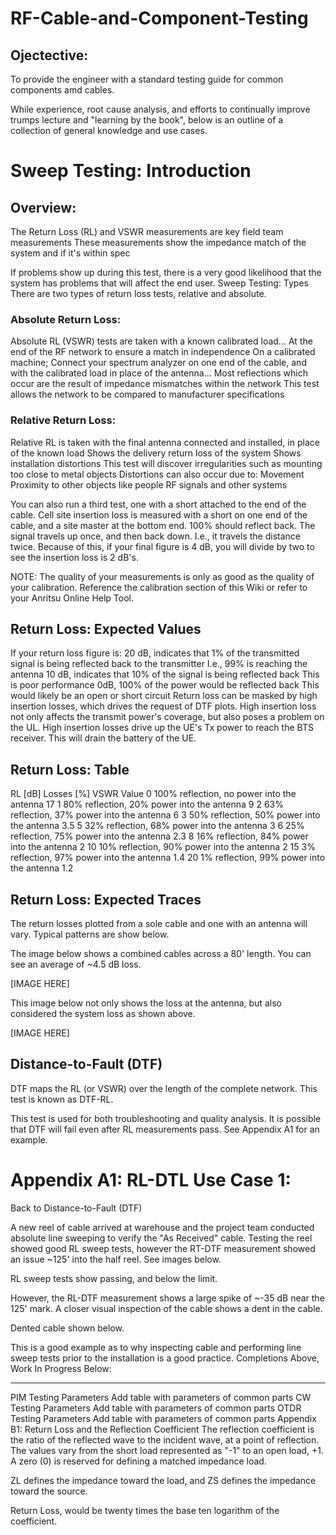 # RF-Cable-and-Component-Testing

## Ojectective:
To provide the engineer with a standard testing guide for common components amd cables.
 
While experience, root cause analysis, and efforts to continually improve trumps lecture and "learning by the book", below is an outline of a collection of general knowledge and use cases.
 
# Sweep Testing: Introduction
## Overview:
The Return Loss (RL) and VSWR measurements are key field team measurements
These measurements show the impedance match of the system and if it's within spec
 
If problems show up during this test, there is a very good likelihood that the system has problems that will affect the end user.
Sweep Testing: Types
There are two types of return loss tests, relative and absolute.
 
### Absolute Return Loss:
Absolute RL (VSWR) tests are taken with a known calibrated load...
At the end of the RF network to ensure a match in independence
On a calibrated machine; Connect your spectrum analyzer on one end of the cable, and with the calibrated load in place of the antenna...
Most reflections which occur are the result of impedance mismatches within the network
This test allows the network to be compared to manufacturer specifications
 
### Relative Return Loss:
Relative RL is taken with the final antenna connected and installed, in place of the known load
Shows the delivery return loss of the system
Shows installation distortions
This test will discover irregularities such as mounting too close to metal objects
Distortions can also occur due to:
Movement
Proximity to other objects like people
RF signals and other systems
 
You can also run a third test, one with a short attached to the end of the cable. Cell site insertion loss is measured with a short on one end of the cable, and a site master at the bottom end. 100% should reflect back. The signal travels up once, and then back down. I.e., it travels the distance twice. Because of this, if your final figure is 4 dB, you will divide by two to see the insertion loss is 2 dB's.
 
NOTE: The quality of your measurements is only as good as the quality of your calibration. Reference the calibration section of this Wiki or refer to your Anritsu Online Help Tool.

## Return Loss: Expected Values
If your return loss figure is:
20 dB, indicates that 1% of the transmitted signal is being reflected back to the transmitter
I.e., 99% is reaching the antenna
10 dB, indicates that 10% of the signal is being reflected back
This is poor performance
0dB, 100% of the power would be reflected back
This would likely be an open or short circuit
Return loss can be masked by high insertion losses, which drives the request of DTF plots.
High insertion loss not only affects the transmit power's coverage, but also poses a problem on the UL. High insertion losses drive up the UE's Tx power to reach the BTS receiver. This will drain the battery of the UE.
 
## Return Loss: Table
RL [dB]	Losses [%]	VSWR Value
0	100% reflection, no power into the antenna	17
1	80% reflection, 20% power into the antenna	9
2	63% reflection, 37% power into the antenna	6
3	50% reflection, 50% power into the antenna	3.5
5	32% reflection, 68% power into the antenna	3
6	25% reflection, 75% power into the antenna	2.3
8	16% reflection, 84% power into the antenna	2
10	10% reflection, 90% power into the antenna	2
15	3% reflection, 97% power into the antenna	1.4
20	1% reflection, 99% power into the antenna	1.2
 
## Return Loss: Expected Traces
The return losses plotted from a sole cable and one with an antenna will vary. Typical patterns are show below. 
 
The image below shows a combined cables across a 80' length. You can see an average of ~4.5 dB loss.



[IMAGE HERE]


 
This image below not only shows the loss at the antenna, but also considered the system loss as shown above.
 


[IMAGE HERE]

 
 
## Distance-to-Fault (DTF)
DTF maps the RL (or VSWR) over the length of the complete network. This test is known as DTF-RL.
 
This test is used for both troubleshooting and quality analysis.
It is possible that DTF will fail even after RL measurements pass. See Appendix A1 for an example.


# Appendix A1: RL-DTL Use Case 1:
Back to Distance-to-Fault (DTF)
 
A new reel of cable arrived at warehouse and the project team conducted absolute line sweeping to verify the "As Received" cable.
Testing the reel showed good RL sweep tests, however the RT-DTF  measurement showed an issue ~125' into the half reel.
See images below.
 
RL sweep tests show passing, and below the limit.

 
However, the RL-DTF measurement shows a large spike of ~-35 dB near the 125' mark.
A closer visual inspection of the cable shows a dent in the cable.

 
Dented cable shown below.

 
This is a good example as to why inspecting cable and performing line sweep tests prior to the installation is a good practice.
Completions Above, Work In Progress Below:

_______________________________________________________________________
PIM Testing Parameters
Add table with parameters of common parts
CW Testing Parameters
Add table with parameters of common parts
OTDR Testing Parameters
Add table with parameters of common parts
Appendix B1: Return Loss and the Reflection Coefficient
The reflection coefficient is the ratio of the reflected wave to the incident wave, at a point of reflection.
The values vary from the short load represented as "-1" to an open load, +1.
A zero (0) is reserved for defining a matched impedance load.
 
 

ZL defines the impedance toward the load, and ZS defines the impedance toward the source.
 
Return Loss, would be twenty times the base ten logarithm of the coefficient.

